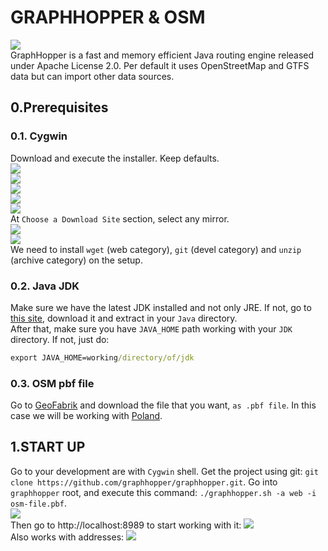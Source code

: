 # GRAPHHOPPER & OSM
![](./img/grp1.png)  
GraphHopper is a fast and memory efficient Java routing engine released under Apache License 2.0. Per default it uses OpenStreetMap and GTFS data but can import other data sources.

## 0.Prerequisites
### 0.1. Cygwin
Download and execute the installer. Keep defaults.  
![](./img/instalacion_cygwin_1.PNG)  
![](./img/instalacion_cygwin_2.PNG)  
![](./img/instalacion_cygwin_3.PNG)  
![](./img/instalacion_cygwin_4.PNG)  
![](./img/instalacion_cygwin_5.PNG)  
 At `Choose a Download Site` section, select any mirror.  
 ![](./img/instalacion_cygwin_6.PNG)  
 ![](./img/instalacion_cygwin_7.PNG)  
We need to install `wget` (web category), `git` (devel category) and `unzip` (archive category) on the setup.  

### 0.2. Java JDK
Make sure we have the latest JDK installed and not only JRE. If not, go to [this site](https://sourceforge.net/projects/openjdkportable/), download it and extract in your `Java` directory.  
After that, make sure you have `JAVA_HOME` path working with your `JDK` directory. If not, just do:
```cmd
export JAVA_HOME=working/directory/of/jdk
```
### 0.3. OSM pbf file
Go to [GeoFabrik](https://download.geofabrik.de/) and download the file that you want, `as .pbf file`. In this case we will be working with [Poland](http://download.geofabrik.de/europe/poland-latest.osm.pbf).

## 1.START UP
Go to your development are with `Cygwin` shell. Get the project using git: `git clone https://github.com/graphhopper/graphhopper.git`.
Go into `graphhopper` root, and execute this command:
`./graphhopper.sh -a web -i osm-file.pbf`.  
![](./img/graphhopper.png)  
Then go to http://localhost:8989 to start working with it:
![](./img/graphhopper_1.png)  
Also works with addresses:
![](./img/graphhopper_2.png)  
